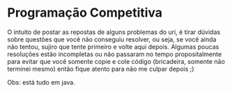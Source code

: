 # Programação Competitiva

O intuito de postar as repostas de alguns problemas do uri, é tirar dúvidas sobre questões que você não conseguiu resolver, ou seja, se você ainda não tentou, sujiro que tente primeiro e volte aqui depois. Algumas poucas resoluções estão incompletas ou não passaram no tempo propositalmente para evitar que você somente copie e cole código (bricadeira, somente não terminei mesmo) então fique atento para não me culpar depois ;)

Obs: está tudo em java.
